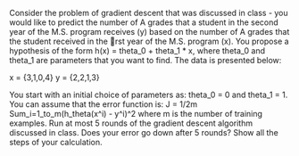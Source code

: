 Consider the problem of gradient descent that was discussed in class - you would like to predict the
number of A grades that a student in the second year of the M.S. program receives (y) based on the
number of A grades that the student received in the rst year of the M.S. program (x). You propose
a hypothesis of the form h(x) = theta_0 + theta_1 * x, where theta_0 and theta_1 are parameters that you want to find. The
data is presented below:

x = {3,1,0,4} 
y = {2,2,1,3}


You start with an initial choice of parameters as: theta_0 = 0 and theta_1 = 1. You can assume that the error
function is: J = 1/2m Sum_i=1_to_m(h_theta(x^i) - y^i)^2
where m is the number of training examples. Run at most 5 rounds of the gradient descent algorithm
discussed in class. Does your error go down after 5 rounds? Show all the steps of your calculation.
